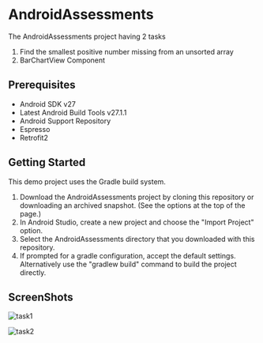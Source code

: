 # AndroidAssessments
The AndroidAssessments project having 2 tasks
  1. Find the smallest positive number missing from an unsorted array 
  2. BarChartView Component
## Prerequisites
- Android SDK v27
- Latest Android Build Tools v27.1.1
- Android Support Repository
- Espresso
- Retrofit2
## Getting Started
This demo project uses the Gradle build system.

1. Download the AndroidAssessments project by cloning this repository or downloading an archived snapshot. (See the options at the top of the page.)
2. In Android Studio, create a new project and choose the "Import Project" option.
3. Select the AndroidAssessments directory that you downloaded with this repository.
4. If prompted for a gradle configuration, accept the default settings. Alternatively use the "gradlew build" command to build the project directly.
## ScreenShots
![task1](https://user-images.githubusercontent.com/26924412/41406189-657dda72-6fe9-11e8-926c-cd9a5d0dd1b3.png)

![task2](https://user-images.githubusercontent.com/26924412/41406214-7249fe20-6fe9-11e8-9c79-8d67062d2228.png)

